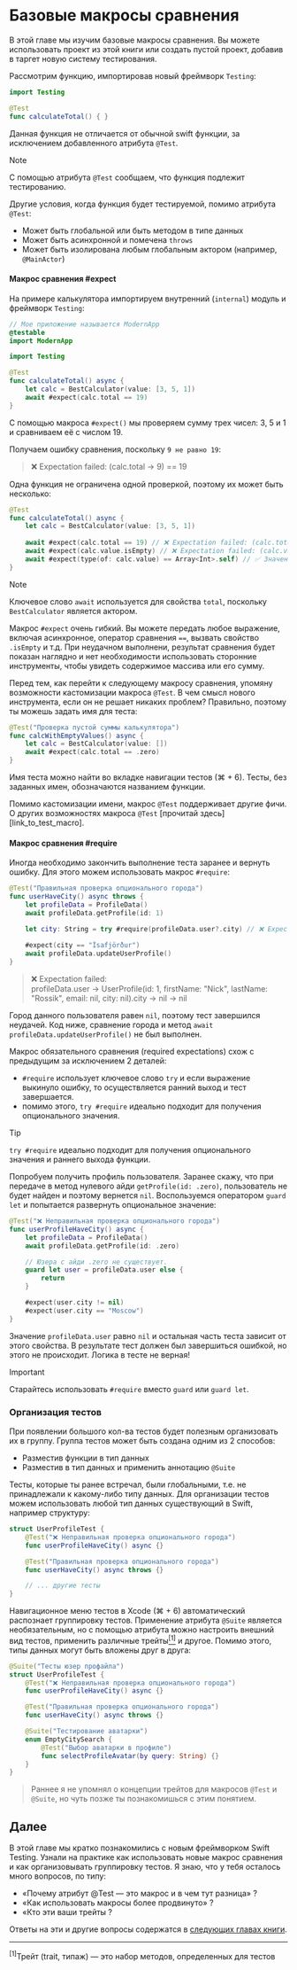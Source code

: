 # Базовые макросы сравнения

В этой главе мы изучим базовые макросы сравнения. Вы можете использовать проект из этой книги или создать пустой проект, добавив в таргет новую систему тестирования.
<!-- Скрин добавления новой системы тестирования -->
Рассмотрим функцию, импортировав новый фреймворк `Testing`:

```swift
import Testing

@Test
func calculateTotal() { }
```

Данная функция не отличается от обычной swift функции, за исключением добавленного атрибута `@Test`.

> [!NOTE]
> С помощью атрибута `@Test` сообщаем, что функция подлежит тестированию.

Другие условия, когда функция будет тестируемой, помимо атрибута `@Test`:

- Может быть глобальной или быть методом в типе данных
- Может быть асинхронной и помечена `throws`
- Может быть изолирована любым глобальным актором (например, `@MainActor`)

#### Макрос сравнения #expect

На примере калькулятора импортируем внутренний (`internal`) модуль и фреймворк `Testing`:

<!-- Дать объяснение что такое @testable ? -->

```swift
// Мое приложение называется ModernApp
@testable
import ModernApp

import Testing

@Test
func calculateTotal() async {
	let calc = BestCalculator(value: [3, 5, 1])
	await #expect(calc.total == 19)
}
```

С помощью макроса `#expect()` мы проверяем сумму трех чисел: 3, 5 и 1 и сравниваем её с числом 19.

Получаем ошибку сравнения, поскольку `9 не равно 19`:

> ❌ Expectation failed: (calc.total → 9) == 19

Одна функция не ограничена одной проверкой, поэтому их может быть несколько:

```swift
@Test
func calculateTotal() async {
	let calc = BestCalculator(value: [3, 5, 1])
	
	await #expect(calc.total == 19) // ❌ Expectation failed: (calc.total → 9) == 19
	await #expect(calc.value.isEmpty) // ❌ Expectation failed: (calc.value → [3, 5, 1]).isEmpty → false
	await #expect(type(of: calc.value) == Array<Int>.self) // ✅ Значения калькулятора являются массивом целых чисел
}
```

> [!NOTE]
> Ключевое слово `await` используется для свойства `total`, поскольку `BestCalculator` является актором.

Макрос `#expect` очень гибкий. Вы можете передать любое выражение, включая асинхронное, оператор сравнения `==`, вызвать свойство `.isEmpty` и т.д.
При неудачном выполнени, результат сравнения будет показан наглядно и нет необходимости использовать сторонние инструменты, чтобы увидеть содержимое массива или его сумму.


Перед тем, как перейти к следующему макросу сравнения, упомяну возможности кастомизации макроса `@Test`.
В чем смысл нового инструмента, если он не решает никаких проблем? Правильно, поэтому ты можешь задать имя для теста:

```swift
@Test("Проверка пустой суммы калькулятора")
func calcWithEmptyValues() async {
	let calc = BestCalculator(value: [])
	await #expect(calc.total == .zero)
}
```

Имя теста можно найти во вкладке навигации тестов (⌘ + 6). Тесты, без заданных имен, обозначаются названием функции.
<!-- TODO: Скрин сюда -->

Помимо кастомизации имени, макрос `@Test` поддерживает другие фичи.
О других возможностях макроса `@Test` [прочитай здесь][link_to_test_macro].

#### Макрос сравнения #require

Иногда необходимо закончить выполнение теста заранее и вернуть ошибку. Для этого можем использовать макрос `#require`:

```swift
@Test("Правильная проверка опционального города")
func userHaveCity() async throws {
	let profileData = ProfileData()
	await profileData.getProfile(id: 1)

	let city: String = try #require(profileData.user?.city) // ❌ Expectation failed
	
	#expect(city == "Ísafjörður")
	await profileData.updateUserProfile()
}
```

> ❌ Expectation failed:<br>profileData.user → UserProfile(id: 1, firstName: "Nick", lastName: "Rossik", email: nil, city: nil).city → nil → nil

Город данного пользователя равен `nil`, поэтому тест завершился неудачей. Код ниже, сравнение города и метод `await profileData.updateUserProfile()` не был выполнен.

<!--
Написать другой пример и показать, почему второе сравнения не имеет смысла, если значение равно nil
-->

Макрос обязательного сравнения (required expectations) схож с предыдущим за исключением 2 деталей:
- `#require` использует ключевое слово `try` и если выражение выкинуло ошибку, то осуществляется ранний выход и тест завершается.
- помимо этого, `try #require` идеально подходит для получения опционального значения.


> [!TIP]
> `try #require` идеально подходит для получения опционального значения и раннего выхода функции.

Попробуем получить профиль пользователя. Заранее скажу, что при передаче в метод нулевого айди `getProfile(id: .zero)`, пользователь не будет найден
и поэтому вернется `nil`.
Воспользуемся оператором `guard let` и попытается развернуть опциональное значение:

```swift
@Test("❌ Неправильная проверка опционального города")
func userProfileHaveCity() async {
	let profileData = ProfileData()
	await profileData.getProfile(id: .zero)

	// Юзера с айди .zero не существует.
	guard let user = profileData.user else {
		return
	}

	#expect(user.city != nil)
	#expect(user.city == "Moscow")
}
```

Значение `profileData.user` равно `nil` и остальная часть теста зависит от этого свойства.
В результате тест должен был завершиться ошибкой, но этого не происходит. Логика в тесте не верная!

> [!IMPORTANT]
> Старайтесь использовать `#require` вместо `guard` или `guard let`.


### Организация тестов

При появлении большого кол-ва тестов будет полезным организовать их в группу.
Группа тестов может быть создана одним из 2 способов:

- Разместив функции в тип данных
- Разместив в тип данных и применить аннотацию `@Suite`

Тесты, которые ты ранее встречал, были глобальными, т.е. не принадлежали к какому-либо типу данных.
Для организации тестов можем использовать любой тип данных существующий в Swift, например структуру:

```swift
struct UserProfileTest {
	@Test("❌ Неправильная проверка опционального города")
	func userProfileHaveCity() async {}

	@Test("Правильная проверка опционального города")
	func userHaveCity() async throws {}

	// ... другие тесты
}
```

Навигационное меню тестов в Xcode (⌘ + 6) автоматический распознает группировку тестов.
Применение атрибута `@Suite` является необязательным, но с помощью атрибута можно настроить внешний вид тестов, применить различные трейты<a href="#traits"><sup>[1]</sup></a> и другое.
Помимо этого, типы данных могут быть вложены друг в друга:

```swift
@Suite("Тесты юзер профайла")
struct UserProfileTest {
	@Test("❌ Неправильная проверка опционального города")
	func userProfileHaveCity() async {}

	@Test("Правильная проверка опционального города")
	func userHaveCity() async throws {}

	@Suite("Тестирование аватарки")
	enum EmptyCitySearch {
		@Test("Выбор аватарки в профиле")
		func selectProfileAvatar(by query: String) {}
	}
}
```

> Раннее я не упомнял о концепции трейтов для макросов `@Test` и `@Suite`, но чуть позже ты познакомишься с этим понятием.

## Далее

<!-- Может маленький итог и далее ознакомление с макросами? -->

В этой главе мы кратко познакомились с новым фреймворком Swift Testing.
Узнали на практике как использовать новые макрос сравнения и как организовывать группировку тестов.
Я знаю, что у тебя осталось много вопросов, по типу:
- «Почему атрибут @Test — это макрос и в чем тут разница» ?
- «Как использовать макросы более продвинуто» ?
- «Кто эти ваши трейты ?

Ответы на эти и другие вопросы содержатся в [следующих главах книги][macros_intro].

---

[macros_intro]: Macros/intro.md
<a name="traits"><sup>[1]</sup>Трейт (trait, типаж) — это набор методов, определенных для тестов</a>
